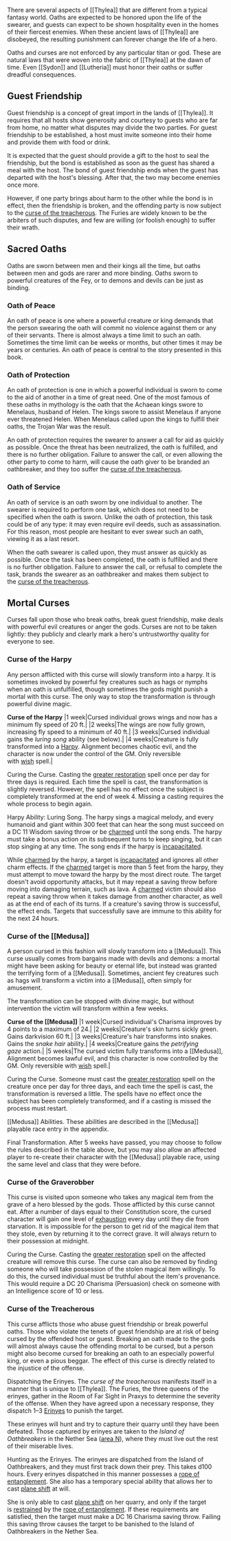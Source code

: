 There are several aspects of [[Thylea]] that are different from a typical fantasy world. Oaths are expected to be honored upon the life of the swearer, and guests can expect to be shown hospitality even in the homes of their fiercest enemies. When these ancient laws of [[Thylea]] are disobeyed, the resulting punishment can forever change the life of a hero.

Oaths and curses are not enforced by any particular titan or god. These are natural laws that were woven into the fabric of [[Thylea]] at the dawn of time. Even [[Sydon]] and [[Lutheria]] must honor their oaths or suffer dreadful consequences.

## Guest Friendship
Guest friendship is a concept of great import in the lands of [[Thylea]]. It requires that all hosts show generosity and courtesy to guests who are far from home, no matter what disputes may divide the two parties. For guest friendship to be established, a host must invite someone into their home and provide them with food or drink.

It is expected that the guest should provide a gift to the host to seal the friendship, but the bond is established as soon as the guest has shared a meal with the host. The bond of guest friendship ends when the guest has departed with the host's blessing. After that, the two may become enemies once more.

However, if one party brings about harm to the other while the bond is in effect, then the friendship is broken, and the offending party is now subject to the [curse of the treacherous](http://localhost:5000/rewards.html#curse%20of%20the%20treacherous_arcanumworldsodysseyofthedragonlords). The Furies are widely known to be the arbiters of such disputes, and few are willing (or foolish enough) to suffer their wrath.

## Sacred Oaths
Oaths are sworn between men and their kings all the time, but oaths between men and gods are rarer and more binding. Oaths sworn to powerful creatures of the Fey, or to demons and devils can be just as binding.

### Oath of Peace
An oath of peace is one where a powerful creature or king demands that the person swearing the oath will commit no violence against them or any of their servants. There is almost always a time limit to such an oath. Sometimes the time limit can be weeks or months, but other times it may be years or centuries. An oath of peace is central to the story presented in this book.

### Oath of Protection
An oath of protection is one in which a powerful individual is sworn to come to the aid of another in a time of great need. One of the most famous of these oaths in mythology is the oath that the Achaean kings swore to Menelaus, husband of Helen. The kings swore to assist Menelaus if anyone ever threatened Helen. When Menelaus called upon the kings to fulfill their oaths, the Trojan War was the result.

An oath of protection requires the swearer to answer a call for aid as quickly as possible. Once the threat has been neutralized, the oath is fulfilled, and there is no further obligation. Failure to answer the call, or even allowing the other party to come to harm, will cause the oath giver to be branded an oathbreaker, and they too suffer the [curse of the treacherous](http://localhost:5000/rewards.html#curse%20of%20the%20treacherous_arcanumworldsodysseyofthedragonlords).

### Oath of Service
An oath of service is an oath sworn by one individual to another. The swearer is required to perform one task, which does not need to be specified when the oath is sworn. Unlike the oath of protection, this task could be of any type: it may even require evil deeds, such as assassination. For this reason, most people are hesitant to ever swear such an oath, viewing it as a last resort.

When the oath swearer is called upon, they must answer as quickly as possible. Once the task has been completed, the oath is fulfilled and there is no further obligation. Failure to answer the call, or refusal to complete the task, brands the swearer as an oathbreaker and makes them subject to the [curse of the treacherous](http://localhost:5000/rewards.html#curse%20of%20the%20treacherous_arcanumworldsodysseyofthedragonlords).

## Mortal Curses
Curses fall upon those who break oaths, break guest friendship, make deals with powerful evil creatures or anger the gods. Curses are not to be taken lightly: they publicly and clearly mark a hero's untrustworthy quality for everyone to see.

### Curse of the Harpy
Any person afflicted with this curse will slowly transform into a harpy. It is sometimes invoked by powerful fey creatures such as hags or nymphs when an oath is unfulfilled, though sometimes the gods might punish a mortal with this curse. The only way to stop the transformation is through powerful divine magic.

**Curse of the Harpy**
|1 week|Cursed individual grows wings and now has a minimum fly speed of 20 ft.|
|2 weeks|The wings are now fully grown, increasing fly speed to a minimum of 40 ft.|
|3 weeks|Cursed individual gains the _luring song_ ability (see below).|
|4 weeks|Creature is fully transformed into a [Harpy](http://localhost:5000/bestiary.html#harpy_arcanumworldsodysseyofthedragonlords). Alignment becomes chaotic evil, and the character is now under the control of the GM. Only reversible with [wish](http://localhost:5000/spells.html#wish_phb) spell.|

Curing the Curse. Casting the [greater restoration](http://localhost:5000/spells.html#greater%20restoration_phb) spell once per day for three days is required. Each time the spell is cast, the transformation is slightly reversed. However, the spell has no effect once the subject is completely transformed at the end of week 4. Missing a casting requires the whole process to begin again.

Harpy Ability: Luring Song. The harpy sings a magical melody, and every humanoid and giant within 300 feet that can hear the song must succeed on a DC 11 Wisdom saving throw or be [charmed](http://localhost:5000/conditionsdiseases.html#charmed_phb) until the song ends. The harpy must take a bonus action on its subsequent turns to keep singing, but it can stop singing at any time. The song ends if the harpy is [incapacitated](http://localhost:5000/conditionsdiseases.html#incapacitated_phb).

While [charmed](http://localhost:5000/conditionsdiseases.html#charmed_phb) by the harpy, a target is [incapacitated](http://localhost:5000/conditionsdiseases.html#incapacitated_phb) and ignores all other charm effects. If the [charmed](http://localhost:5000/conditionsdiseases.html#charmed_phb) target is more than 5 feet from the harpy, they must attempt to move toward the harpy by the most direct route. The target doesn't avoid opportunity attacks, but it may repeat a saving throw before moving into damaging terrain, such as lava. A [charmed](http://localhost:5000/conditionsdiseases.html#charmed_phb) victim should also repeat a saving throw when it takes damage from another character, as well as at the end of each of its turns. If a creature's saving throw is successful, the effect ends. Targets that successfully save are immune to this ability for the next 24 hours.

### Curse of the [[Medusa]]
A person cursed in this fashion will slowly transform into a [[Medusa]]. This curse usually comes from bargains made with devils and demons: a mortal might have been asking for beauty or eternal life, but instead was granted the terrifying form of a [[Medusa]]. Sometimes, ancient fey creatures such as hags will transform a victim into a [[Medusa]], often simply for amusement.

The transformation can be stopped with divine magic, but without intervention the victim will transform within a few weeks.

**Curse of the [[Medusa]]**
|1 week|Cursed individual's Charisma improves by 4 points to a maximum of 24.|
|2 weeks|Creature's skin turns sickly green. Gains darkvision 60 ft.|
|3 weeks|Creature's hair transforms into snakes. Gains the _snake hair_ ability.|
|4 weeks|Creature gains the _petrifying gaze_ action.|
|5 weeks|The cursed victim fully transforms into a [[Medusa]], Alignment becomes lawful evil, and this character is now controlled by the GM. Only reversible with [wish](http://localhost:5000/spells.html#wish_phb) spell.|

Curing the Curse. Someone must cast the [greater restoration](http://localhost:5000/spells.html#greater%20restoration_phb) spell on the creature once per day for three days, and each time the spell is cast, the transformation is reversed a little. The spells have no effect once the subject has been completely transformed, and if a casting is missed the process must restart.

[[Medusa]] Abilities. These abilities are described in the [[Medusa]] playable race entry in the appendix.

Final Transformation. After 5 weeks have passed, you may choose to follow the rules described in the table above, but you may also allow an affected player to re-create their character with the [[Medusa]] playable race, using the same level and class that they were before.

### Curse of the Graverobber
This curse is visited upon someone who takes any magical item from the grave of a hero blessed by the gods. Those afflicted by this curse cannot eat. After a number of days equal to their Constitution score, the cursed character will gain one level of [exhaustion](http://localhost:5000/conditionsdiseases.html#exhaustion_phb) every day until they die from starvation. It is impossible for the person to get rid of the magical item that they stole, even by returning it to the correct grave. It will always return to their possession at midnight.

Curing the Curse. Casting the [greater restoration](http://localhost:5000/spells.html#greater%20restoration_phb) spell on the affected creature will remove this curse. The curse can also be removed by finding someone who will take possession of the stolen magical item willingly. To do this, the cursed individual must be truthful about the item's provenance. This would require a DC 20 Charisma (Persuasion) check on someone with an Intelligence score of 10 or less.

### Curse of the Treacherous
This curse afflicts those who abuse guest friendship or break powerful oaths. Those who violate the tenets of guest friendship are at risk of being cursed by the offended host or guest. Breaking an oath made to the gods will almost always cause the offending mortal to be cursed, but a person might also become cursed for breaking an oath to an especially powerful king, or even a pious beggar. The effect of this curse is directly related to the injustice of the offense.

Dispatching the Erinyes. The _curse of the treacherous_ manifests itself in a manner that is unique to [[Thylea]]. The Furies, the three queens of the erinyes, gather in the Room of Far Sight in Praxys to determine the severity of the offense. When they have agreed upon a necessary response, they dispatch 1–3 [Erinyes](http://localhost:5000/bestiary.html#erinyes_mm) to punish the target.

These erinyes will hunt and try to capture their quarry until they have been defeated. Those captured by erinyes are taken to the _Island of Oathbreakers_ in the Nether Sea ([area N](http://localhost:5000/adventure.html#arcanumworldsodysseyofthedragonlords,10,n5.%20island%20of%20the%20oathbreakers,0)), where they must live out the rest of their miserable lives.

Hunting as the Erinyes. The erinyes are dispatched from the Island of Oathbreakers, and they must first track down their prey. This takes d100 hours. Every erinyes dispatched in this manner possesses a [rope of entanglement](http://localhost:5000/items.html#rope%20of%20entanglement_dmg). She also has a temporary special ability that allows her to cast [plane shift](http://localhost:5000/spells.html#plane%20shift_phb) at will.

She is only able to cast [plane shift](http://localhost:5000/spells.html#plane%20shift_phb) on her quarry, and only if the target is [restrained](http://localhost:5000/conditionsdiseases.html#restrained_phb) by the [rope of entanglement](http://localhost:5000/items.html#rope%20of%20entanglement_dmg). If these requirements are satisfied, then the target must make a DC 16 Charisma saving throw. Failing this saving throw causes the target to be banished to the Island of Oathbreakers in the Nether Sea.